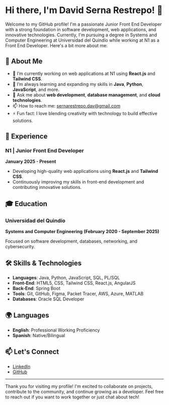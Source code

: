 # Hi there, I'm David Serna Restrepo! 👋

Welcome to my GitHub profile! I'm a passionate Junior Front End Developer with a strong foundation in software development, web applications, and innovative technologies. Currently, I'm pursuing a degree in Systems and Computer Engineering at Universidad del Quindío while working at N1 as a Front End Developer. Here's a bit more about me:

## 🚀 About Me

- 🔭 I’m currently working on web applications at N1 using **React.js** and **Tailwind CSS**.
- 🌱 I’m always learning and expanding my skills in **Java**, **Python**, **JavaScript**, and more.
- 💬 Ask me about **web development**, **database management**, and **cloud technologies**.
- 📫 How to reach me: [sernarestrepo.dav@gmail.com](mailto:sernarestrepo.dav@gmail.com)
- ⚡ Fun fact: I love blending creativity with technology to build effective solutions.

## 💼 Experience

### N1 | Junior Front End Developer
**January 2025 - Present**

- Developing high-quality web applications using **React.js** and **Tailwind CSS**.
- Continuously improving my skills in front-end development and contributing innovative solutions.

## 🎓 Education

### Universidad del Quindío
**Systems and Computer Engineering**
**(February 2020 - September 2025)**

Focused on software development, databases, networking, and cybersecurity.

## 🛠️ Skills & Technologies

- **Languages**: Java, Python, JavaScript, SQL, PL/SQL
- **Front-End**: HTML5, CSS, Tailwind CSS, React.js, AngularJS
- **Back-End**: Spring Boot
- **Tools**: Git, GitHub, Figma, Packet Tracer, AWS, Azure, MATLAB
- **Databases**: Oracle SQL Developer

## 🌍 Languages

- **English**: Professional Working Proficiency
- **Spanish**: Native/Bilingual

## 📫 Let's Connect

- [LinkedIn](https://www.linkedin.com/in/david-serna-restrepo-ingesis)
- [GitHub](https://github.com/DavSDeveloper)

---

Thank you for visiting my profile! I'm excited to collaborate on projects, contribute to the community, and continue growing as a developer. Feel free to reach out if you want to work together or just chat about tech!
